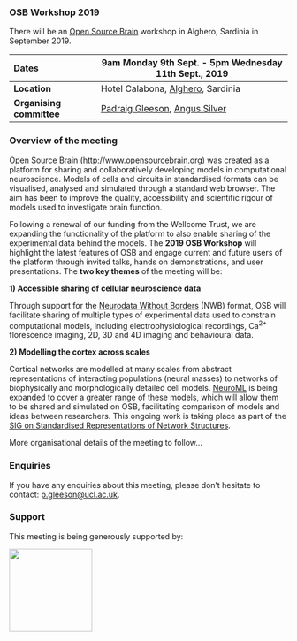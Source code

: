 
### OSB Workshop 2019

There will be an [Open Source Brain](http://www.opensourcebrain.org) workshop in 
Alghero, Sardinia in September 2019.


| Dates | **9am Monday 9th Sept. - 5pm Wednesday 11th Sept., 2019** |
| :------|-------|
| **Location** | Hotel Calabona, [Alghero](http://www.alghero-turismo.it/en/), Sardinia |
| **Organising committee** | [Padraig Gleeson](/users/4), [Angus Silver](/users/6)|


### Overview of the meeting

Open Source Brain (http://www.opensourcebrain.org) was created as a platform for sharing and collaboratively developing models in computational neuroscience. Models of cells and circuits in standardised formats can be visualised, analysed and simulated through a standard web browser. The aim has been to improve the quality, accessibility and scientific rigour of models used to investigate brain function.

Following a renewal of our funding from the Wellcome Trust, we are expanding the functionality of the platform to also enable sharing of the experimental data behind the models. The **2019 OSB Workshop** will highlight the latest features of OSB and engage current and future users of the platform through invited talks, hands on demonstrations, and user presentations. The **two key themes** of the meeting will be:

**1) Accessible sharing of cellular neuroscience data**

Through support for the [Neurodata Without Borders](https://www.nwb.org/) (NWB) format, OSB will facilitate sharing of multiple types of experimental data used to constrain computational models, including electrophysiological recordings, Ca<sup>2+</sup> florescence imaging, 2D, 3D and 4D imaging and behavioural data.   

**2) Modelling the cortex across scales**

Cortical networks are modelled at many scales from abstract representations of interacting populations (neural masses) to networks of biophysically and morphologically detailed cell models. [NeuroML](https://www.neuroml.org/) is being expanded to cover a greater range of these models, which will allow them to be shared and simulated on OSB, facilitating comparison of models and ideas between researchers. This ongoing work is taking place as part of the [SIG on Standardised Representations of Network Structures](https://github.com/NeuralEnsemble/Networks_SIG).


More organisational details of the meeting to follow...



### Enquiries

If you have any enquiries about this meeting, please don’t hesitate to contact: p.gleeson@ucl.ac.uk.

### Support

This meeting is being generously supported by:

<a href="https://wellcome.ac.uk/"><img src="http://www.opensourcebrain.org/images/wellcome-logo-black.png" height="150"/></a>


